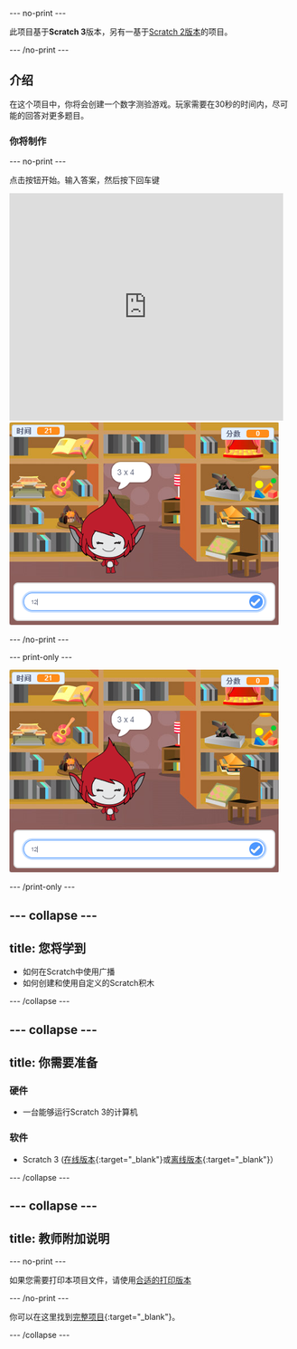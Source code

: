 --- no-print ---

此项目基于**Scratch 3**版本，另有一基于[Scratch 2版本](https://projects.raspberrypi.org/zh-CN/projects/brain-game-scratch2)的项目。

--- /no-print ---

## 介绍

在这个项目中，你将会创建一个数字测验游戏。玩家需要在30秒的时间内，尽可能的回答对更多题目。

### 你将制作

--- no-print ---

点击按钮开始。输入答案，然后按下<kbd>回车</kbd>键

<div class="scratch-preview">
  <iframe allowtransparency="true" width="485" height="402" src="https://scratch.mit.edu/projects/embed/411973908/?autostart=false" frameborder="0" scrolling="no"></iframe>
  <img src="images/brain-final.png">
</div>

--- /no-print ---

--- print-only ---

![脑力游戏](images/brain-final.png)

--- /print-only ---

--- collapse ---
---
title: 您将学到
---

+ 如何在Scratch中使用广播
+ 如何创建和使用自定义的Scratch积木

--- /collapse ---

--- collapse ---
---
title: 你需要准备
---

### 硬件

+ 一台能够运行Scratch 3的计算机

### 软件

+ Scratch 3 ([在线版本](http://rpf.io/scratchon){:target="_blank"}或[离线版本](http://rpf.io/scratchoff){:target="_blank"}）

--- /collapse ---

--- collapse ---
---
title: 教师附加说明
---

--- no-print ---

如果您需要打印本项目文件，请使用[合适的打印版本](https://projects.raspberrypi.org/zh-CN/projects/brain-game/print)

--- /no-print ---

你可以在这里找到[完整项目](http://rpf.io/p/zh-CN/brain-game-get){:target="_blank"}。

--- /collapse ---